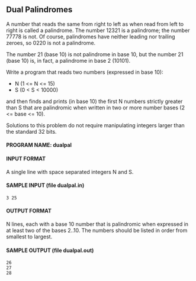 ## Dual Palindromes

A number that reads the same from right to left as when read from left to right is called a palindrome. The number 12321 is a palindrome; the number 77778 is not. Of course, palindromes have neither leading nor trailing zeroes, so 0220 is not a palindrome.

The number 21 (base 10) is not palindrome in base 10, but the number 21 (base 10) is, in fact, a palindrome in base 2 (10101).

Write a program that reads two numbers (expressed in base 10):

* N (1 <= N <= 15)
* S (0 < S < 10000)

and then finds and prints (in base 10) the first N numbers strictly greater than S that are palindromic when written in two or more number bases (2 <= base <= 10).

Solutions to this problem do not require manipulating integers larger than the standard 32 bits.

#### PROGRAM NAME: dualpal

#### INPUT FORMAT

A single line with space separated integers N and S.

#### SAMPLE INPUT (file dualpal.in)
```
3 25
```

#### OUTPUT FORMAT

N lines, each with a base 10 number that is palindromic when expressed in at least two of the bases 2..10. The numbers should be listed in order from smallest to largest.

#### SAMPLE OUTPUT (file dualpal.out)
```
26
27
28
```
